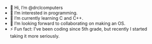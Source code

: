 - 👋 Hi, I’m @drclcomputers
- 👀 I’m interested in programming.
- 🌱 I’m currently learning C and C++.
- 💞️ I’m looking forward to collaborating on making an OS.
- ⚡ Fun fact: I've been coding since 5th grade, but recently I started taking it more seriously.

<!---
drclcomputers/drclcomputers is a ✨ special ✨ repository because its `README.md` (this file) appears on your GitHub profile.
You can click the Preview link to take a look at your changes.
--->
